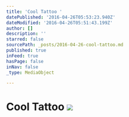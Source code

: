 ```yaml
---
title: 'Cool Tattoo '
datePublished: '2016-04-26T05:53:23.940Z'
dateModified: '2016-04-26T05:51:43.199Z'
author: []
description: ''
starred: false
sourcePath: _posts/2016-04-26-cool-tattoo.md
published: true
inFeed: true
hasPage: false
inNav: false
_type: MediaObject

---
```

# Cool Tattoo ![](https://the-grid-user-content.s3-us-west-2.amazonaws.com/2327c8d4-25b4-4dc0-b38e-b58c4de86830.jpg)